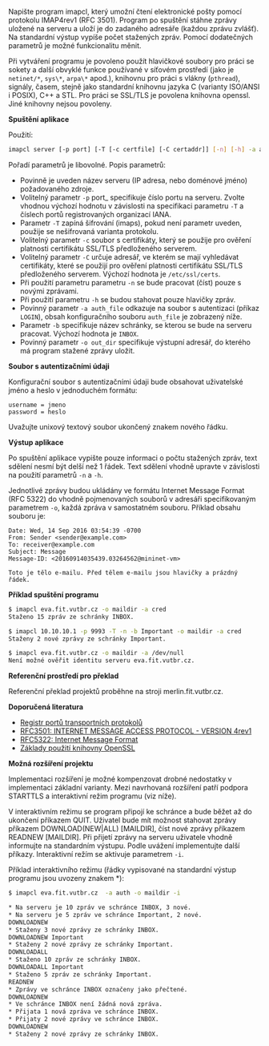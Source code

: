 Napište program imapcl, který umožní čtení elektronické pošty pomocí  protokolu IMAP4rev1 (RFC 3501). Program po spuštění stáhne zprávy uložené na serveru a uloží je do zadaného adresáře (každou zprávu zvlášť). Na standardní výstup vypíše počet stažených zpráv. Pomocí dodatečných parametrů je možné funkcionalitu měnit.

Při vytváření programu je povoleno použít hlavičkové soubory pro práci se sokety a další obvyklé funkce používané v síťovém prostředí (jako je `netinet/*`, `sys\*`, `arpa\*` apod.), knihovnu pro práci s vlákny (`pthread`), signály, časem, stejně jako standardní knihovnu jazyka C (varianty ISO/ANSI i POSIX), C++ a STL. Pro práci se SSL/TLS je povolena knihovna openssl. Jiné knihovny nejsou povoleny.

**Spuštění aplikace**

Použití:
```sh
imapcl server [-p port] [-T [-c certfile] [-C certaddr]] [-n] [-h] -a auth_file [-b MAILBOX] -o out_dir
```

Pořadí parametrů je libovolné. Popis parametrů:


- Povinně je uveden název serveru (IP adresa, nebo doménové jméno) požadovaného zdroje.
- Volitelný parametr `-p` port_ specifikuje číslo portu na serveru. Zvolte vhodnou výchozí hodnotu v závislosti na specifikaci parametru `-T` a číslech portů registrovaných organizací IANA.
- Parametr `-T` zapíná šifrování (imaps), pokud není parametr uveden,  použije se nešifrovaná varianta protokolu.
- Volitelný parametr `-c` soubor s certifikáty, který se použije pro ověření platnosti certifikátu SSL/TLS předloženého serverem.
- Volitelný parametr `-C` určuje adresář, ve kterém se mají vyhledávat certifikáty, které se použijí pro ověření platnosti certifikátu SSL/TLS předloženého serverem. Výchozí hodnota je `/etc/ssl/certs`.
- Při použití parametru parametru `-n` se bude pracovat (číst) pouze s novými zprávami.
- Při použití parametru `-h` se budou stahovat pouze hlavičky zpráv.
- Povinný parametr `-a auth_file` odkazuje na soubor s autentizaci (příkaz `LOGIN`), obsah konfiguračního souboru `auth_file` je zobrazený níže.
- Parametr `-b` specifikuje název schránky, se kterou se bude na serveru pracovat. Výchozí hodnota je `INBOX`.
- Povinný parametr `-o out_dir` specifikuje výstupní adresář, do kterého má program stažené zprávy uložit.

**Soubor s autentizačními údaji**

Konfigurační soubor s autentizačními údaji bude obsahovat uživatelské jméno a heslo v jednoduchém formátu:

```
username = jmeno
password = heslo
```

Uvažujte unixový textový soubor ukončený znakem nového řádku.

**Výstup aplikace**

Po spuštění aplikace vypište pouze informaci o počtu stažených zpráv, text sdělení nesmí být delší než 1 řádek. Text sdělení vhodně upravte v závislosti na použití parametrů `-n` a `-h`.

Jednotlivé zprávy budou ukládány ve formátu Internet Message Format (RFC 5322) do vhodně pojmenovaných souborů v adresáři specifikovaným parametrem `-o`, každá zpráva v samostatném souboru. Příklad obsahu souboru je:

```
Date: Wed, 14 Sep 2016 03:54:39 -0700
From: Sender <sender@example.com>
To: receiver@example.com
Subject: Message
Message-ID: <20160914035439.03264562@mininet-vm>

Toto je tělo e-mailu. Před tělem e-mailu jsou hlavičky a prázdný řádek.
```

**Příklad spuštění programu**


```sh
$ imapcl eva.fit.vutbr.cz -o maildir -a cred
Staženo 15 zpráv ze schránky INBOX.
```

```sh
$ imapcl 10.10.10.1 -p 9993 -T -n -b Important -o maildir -a cred
Staženy 2 nové zprávy ze schránky Important.
```

```sh
$ imapcl eva.fit.vutbr.cz -o maildir -a /dev/null
Není možné ověřit identitu serveru eva.fit.vutbr.cz.
```

**Referenční prostředí pro překlad**

Referenční překlad projektů proběhne na stroji merlin.fit.vutbr.cz.

**Doporučená literatura**

- [Registr portů transportních protokolů](http://www.iana.org/assignments/service-names-port-numbers/service-names-port-numbers.xhtml)
- [RFC3501: INTERNET MESSAGE ACCESS PROTOCOL - VERSION 4rev1](https://tools.ietf.org/html/rfc3501)
- [RFC5322: Internet Message Format](https://tools.ietf.org/html/rfc5322)
- [Základy použití knihovny OpenSSL](http://www.ibm.com/developerworks/library/l-openssl/)

**Možná rozšíření projektu**

Implementaci rozšíření je možné kompenzovat drobné nedostatky v implementaci základní varianty. Mezi navrhovaná rozšíření patří podpora STARTTLS a interaktivní režim programu (viz níže).

V interaktivním režimu se program připojí ke schránce a bude běžet až do ukončení příkazem QUIT. Uživatel bude mít možnost stahovat zprávy příkazem DOWNLOAD(NEW|ALL) \[MAILDIR\], číst nové zprávy příkazem READNEW \[MAILDIR\]. Při přijetí zprávy na serveru uživatele vhodně informujte na standardním výstupu. Podle uvážení implementujte další příkazy. Interaktivní režím se aktivuje parametrem `-i`.

Příklad interaktivního režimu (řádky vypisované na standardní výstup programu jsou uvozeny znakem \*):

```sh
$ imapcl eva.fit.vutbr.cz  -a auth -o maildir -i

* Na serveru je 10 zpráv ve schránce INBOX, 3 nové.
* Na serveru je 5 zpráv ve schránce Important, 2 nové.
DOWNLOADNEW
* Staženy 3 nové zprávy ze schránky INBOX.
DOWNLOADNEW Important
* Staženy 2 nové zprávy ze schránky Important.
DOWNLOADALL
* Staženo 10 zpráv ze schránky INBOX.
DOWNLOADALL Important
* Staženo 5 zpráv ze schránky Important.
READNEW
* Zprávy ve schránce INBOX označeny jako přečtené.
DOWNLOADNEW
* Ve schránce INBOX není žádná nová zpráva.
* Přijata 1 nová zpráva ve schránce INBOX.
* Přijaty 2 nové zprávy ve schránce INBOX.
DOWNLOADNEW
* Staženy 2 nové zprávy ze schránky INBOX.
```